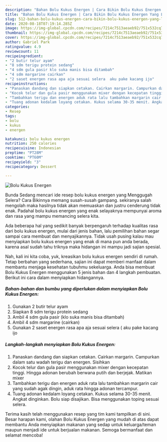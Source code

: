 ```yaml
---
description: "Bahan Bolu Kukus Energen | Cara Bikin Bolu Kukus Energen Yang Lezat Sekali"
title: "Bahan Bolu Kukus Energen | Cara Bikin Bolu Kukus Energen Yang Lezat Sekali"
slug: 512-bahan-bolu-kukus-energen-cara-bikin-bolu-kukus-energen-yang-lezat-sekali
date: 2020-08-18T07:19:14.285Z
image: https://img-global.cpcdn.com/recipes/7214c7513aeaeb92/751x532cq70/bolu-kukus-energen-foto-resep-utama.jpg
thumbnail: https://img-global.cpcdn.com/recipes/7214c7513aeaeb92/751x532cq70/bolu-kukus-energen-foto-resep-utama.jpg
cover: https://img-global.cpcdn.com/recipes/7214c7513aeaeb92/751x532cq70/bolu-kukus-energen-foto-resep-utama.jpg
author: Gabriel Park
ratingvalue: 4.9
reviewcount: 11
recipeingredient:
- "2 butir telur ayam"
- "8 sdm terigu protein sedang"
- "4 sdm gula pasir klo suka manis bisa ditambah"
- "4 sdm margarine cairkan"
- "2 saset energen rasa apa aja sesuai selera  aku pake kacang ijo"
recipeinstructions:
- "Panaskan dandang dan siapkan cetakan. Cairkan margarin. Campurkan dalam satu wadah terigu dan energen. Sisihkan"
- "Kocok telur dan gula pasir menggunakan mixer dengan kecepatan tinggi. Hingga adonan berubah berwana putih dan berjejak. Matikan mixer"
- "Tambahkan terigu dan energen aduk rata lalu tambahkan margarin cair yang sudah agak dingin, aduk rata hingga adonan tercampur."
- "Tuang adonan kedalam loyang cetakan. Kukus selama 30-35 menit. Angkat dinginkan. Bolu siap disajikan. Bisa menggunakan toping sesuai selera."
categories:
- Resep
tags:
- bolu
- kukus
- energen

katakunci: bolu kukus energen 
nutrition: 250 calories
recipecuisine: Indonesian
preptime: "PT28M"
cooktime: "PT60M"
recipeyield: "3"
recipecategory: Dessert

---
```



![Bolu Kukus Energen](https://img-global.cpcdn.com/recipes/7214c7513aeaeb92/751x532cq70/bolu-kukus-energen-foto-resep-utama.jpg)

Bunda Sedang mencari ide resep bolu kukus energen yang Menggugah Selera? Cara Bikinnya memang susah-susah gampang. sekiranya salah mengolah maka hasilnya tidak akan memuaskan dan justru cenderung tidak enak. Padahal bolu kukus energen yang enak selayaknya mempunyai aroma dan rasa yang mampu memancing selera kita.



Ada beberapa hal yang sedikit banyak berpengaruh terhadap kualitas rasa dari bolu kukus energen, mulai dari jenis bahan, lalu pemilihan bahan segar sampai cara membuat dan menyajikannya. Tidak usah pusing kalau mau menyiapkan bolu kukus energen yang enak di mana pun anda berada, karena asal sudah tahu triknya maka hidangan ini mampu jadi sajian spesial.


Nah, kali ini kita coba, yuk, kreasikan bolu kukus energen sendiri di rumah. Tetap berbahan yang sederhana, sajian ini dapat memberi manfaat dalam membantu menjaga kesehatan tubuhmu sekeluarga. Anda bisa membuat Bolu Kukus Energen menggunakan 5 jenis bahan dan 4 langkah pembuatan. Berikut ini cara dalam menyiapkan hidangannya.

<!--inarticleads1-->

##### Bahan-bahan dan bumbu yang diperlukan dalam menyiapkan Bolu Kukus Energen:

1. Gunakan 2 butir telur ayam
1. Siapkan 8 sdm terigu protein sedang
1. Ambil 4 sdm gula pasir (klo suka manis bisa ditambah)
1. Ambil 4 sdm margarine (cairkan)
1. Gunakan 2 saset energen rasa apa aja sesuai selera ( aku pake kacang ijo




<!--inarticleads2-->

##### Langkah-langkah menyiapkan Bolu Kukus Energen:

1. Panaskan dandang dan siapkan cetakan. Cairkan margarin. Campurkan dalam satu wadah terigu dan energen. Sisihkan
1. Kocok telur dan gula pasir menggunakan mixer dengan kecepatan tinggi. Hingga adonan berubah berwana putih dan berjejak. Matikan mixer
1. Tambahkan terigu dan energen aduk rata lalu tambahkan margarin cair yang sudah agak dingin, aduk rata hingga adonan tercampur.
1. Tuang adonan kedalam loyang cetakan. Kukus selama 30-35 menit. Angkat dinginkan. Bolu siap disajikan. Bisa menggunakan toping sesuai selera.




Terima kasih telah menggunakan resep yang tim kami tampilkan di sini. Besar harapan kami, olahan Bolu Kukus Energen yang mudah di atas dapat membantu Anda menyiapkan makanan yang sedap untuk keluarga/teman maupun menjadi ide untuk berjualan makanan. Semoga bermanfaat dan selamat mencoba!
